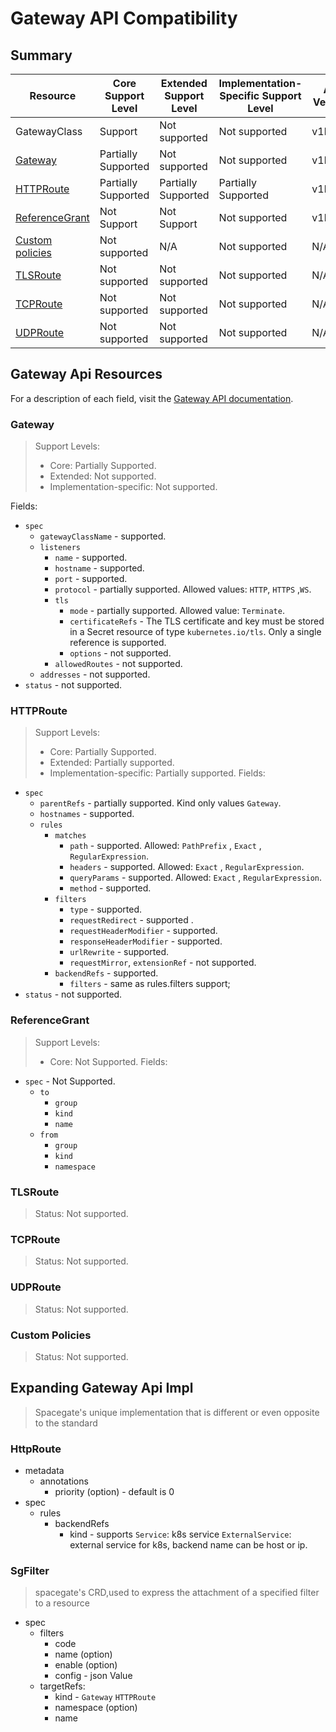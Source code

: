 # Gateway API Compatibility
## Summary
| Resource                            | Core Support Level    | Extended Support Level | Implementation-Specific Support Level | API Version |
|-------------------------------------|-----------------------|------------------------|---------------------------------------|-------------|
| GatewayClass                        | Support               | Not supported          | Not supported                         | v1beta1     |
| [Gateway](#gateway)                 | Partially Supported   | Not supported          | Not supported                         | v1beta1     |
| [HTTPRoute](#httproute)             | Partially Supported   | Partially Supported    | Partially Supported                   | v1beta1     |
| [ReferenceGrant](#referencegrant)   | Not Support           | Not Support            | Not supported                         | v1beta1     |
| [Custom policies](#custom-policies) | Not supported         | N/A                    | Not supported                         | N/A         |
| [TLSRoute](#tlsroute)               | Not supported         | Not supported          | Not supported                         | N/A         |
| [TCPRoute](#tcproute)               | Not supported         | Not supported          | Not supported                         | N/A         |
| [UDPRoute](#udproute)               | Not supported         | Not supported          | Not supported                         | N/A         |

## Gateway Api Resources

For a description of each field, visit the [Gateway API documentation](https://gateway-api.sigs.k8s.io/references/spec/).

### Gateway
> Support Levels:
> - Core: Partially Supported.
> - Extended: Not supported.
> - Implementation-specific: Not supported.

Fields:
* `spec`
    * `gatewayClassName` - supported.
    * `listeners`
        * `name` - supported.
        * `hostname` - supported.
        * `port` - supported.
        * `protocol` - partially supported. Allowed values: `HTTP`, `HTTPS` ,`WS`.
        * `tls`
            * `mode` - partially supported. Allowed value: `Terminate`.
            * `certificateRefs` - The TLS certificate and key must be stored in a Secret resource of
              type `kubernetes.io/tls`. Only a single reference is supported.
            * `options` - not supported.
        * `allowedRoutes` - not supported.
    * `addresses` - not supported.
* `status` - not supported.

### HTTPRoute
> Support Levels:
> - Core: Partially Supported.
> - Extended: Partially supported.
> - Implementation-specific: Partially supported.
    Fields:
* `spec`
    * `parentRefs` - partially supported. Kind only values `Gateway`.
    * `hostnames` - supported.
    * `rules`
        * `matches`
            * `path` - supported. Allowed: `PathPrefix` , `Exact` , `RegularExpression`.
            * `headers` - supported. Allowed: `Exact` , `RegularExpression`.
            * `queryParams` - supported. Allowed: `Exact` , `RegularExpression`.
            * `method` - supported.
        * `filters`
            * `type` - supported.
            * `requestRedirect` - supported .
            * `requestHeaderModifier` - supported.
            * `responseHeaderModifier` - supported.
            * `urlRewrite` - supported.
            * `requestMirror`, `extensionRef` - not supported.
        * `backendRefs` - supported. 
           * `filters` - same as rules.filters support;
* `status` - not supported.

### ReferenceGrant
> Support Levels:
> - Core: Not Supported.
    Fields:
* `spec` - Not Supported.
    * `to`
        * `group` 
        * `kind` 
        * `name`
    * `from`
        * `group` 
        * `kind` 
        * `namespace`

### TLSRoute
> Status: Not supported.

### TCPRoute
> Status: Not supported.

### UDPRoute
> Status: Not supported.

### Custom Policies
> Status: Not supported.

## Expanding Gateway Api Impl
> Spacegate's unique implementation that is different or even opposite to the standard

### HttpRoute 
- metadata
  - annotations
    - priority (option) - default is 0
- spec
  - rules
    - backendRefs
      - kind - supports `Service`: k8s service  `ExternalService`: external service for k8s, backend name can be host or ip.

### SgFilter
> spacegate's CRD,used to express the attachment of a specified filter to a resource
- spec
   - filters
     - code 
     - name (option)
     - enable (option)
     - config - json Value
   - targetRefs:
     - kind - `Gateway` `HTTPRoute` 
     - namespace (option)
     - name